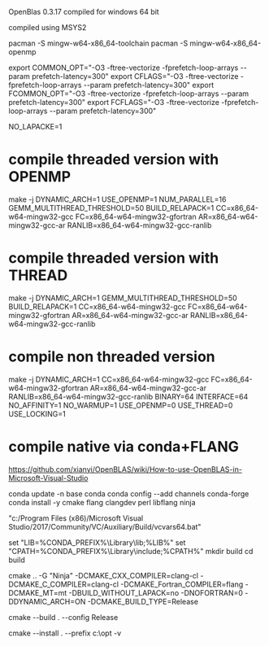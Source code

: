 OpenBlas 0.3.17 compiled for windows 64 bit

compiled using MSYS2

pacman -S mingw-w64-x86_64-toolchain
pacman -S mingw-w64-x86_64-openmp

export COMMON_OPT="-O3 -ftree-vectorize -fprefetch-loop-arrays --param prefetch-latency=300"
export CFLAGS="-O3 -ftree-vectorize -fprefetch-loop-arrays --param prefetch-latency=300"
export FCOMMON_OPT="-O3 -ftree-vectorize -fprefetch-loop-arrays --param prefetch-latency=300"
export FCFLAGS="-O3 -ftree-vectorize -fprefetch-loop-arrays --param prefetch-latency=300"

NO_LAPACKE=1

# compile threaded version with OPENMP
make -j DYNAMIC_ARCH=1 USE_OPENMP=1 NUM_PARALLEL=16 GEMM_MULTITHREAD_THRESHOLD=50 BUILD_RELAPACK=1 CC=x86_64-w64-mingw32-gcc FC=x86_64-w64-mingw32-gfortran AR=x86_64-w64-mingw32-gcc-ar RANLIB=x86_64-w64-mingw32-gcc-ranlib

# compile threaded version with THREAD
make -j DYNAMIC_ARCH=1 GEMM_MULTITHREAD_THRESHOLD=50 BUILD_RELAPACK=1 CC=x86_64-w64-mingw32-gcc FC=x86_64-w64-mingw32-gfortran AR=x86_64-w64-mingw32-gcc-ar RANLIB=x86_64-w64-mingw32-gcc-ranlib

# compile non threaded version
make -j DYNAMIC_ARCH=1 CC=x86_64-w64-mingw32-gcc FC=x86_64-w64-mingw32-gfortran AR=x86_64-w64-mingw32-gcc-ar RANLIB=x86_64-w64-mingw32-gcc-ranlib BINARY=64 INTERFACE=64 NO_AFFINITY=1 NO_WARMUP=1 USE_OPENMP=0 USE_THREAD=0 USE_LOCKING=1

# compile native via conda+FLANG
https://github.com/xianyi/OpenBLAS/wiki/How-to-use-OpenBLAS-in-Microsoft-Visual-Studio

conda update -n base conda
conda config --add channels conda-forge
conda install -y cmake flang clangdev perl libflang ninja

"c:/Program Files (x86)/Microsoft Visual Studio/2017/Community/VC/Auxiliary/Build/vcvars64.bat"

set "LIB=%CONDA_PREFIX%\Library\lib;%LIB%"
set "CPATH=%CONDA_PREFIX%\Library\include;%CPATH%"
mkdir build
cd build

cmake .. -G "Ninja" -DCMAKE_CXX_COMPILER=clang-cl -DCMAKE_C_COMPILER=clang-cl -DCMAKE_Fortran_COMPILER=flang -DCMAKE_MT=mt -DBUILD_WITHOUT_LAPACK=no -DNOFORTRAN=0 -DDYNAMIC_ARCH=ON -DCMAKE_BUILD_TYPE=Release

cmake --build . --config Release

cmake --install . --prefix c:\opt -v
